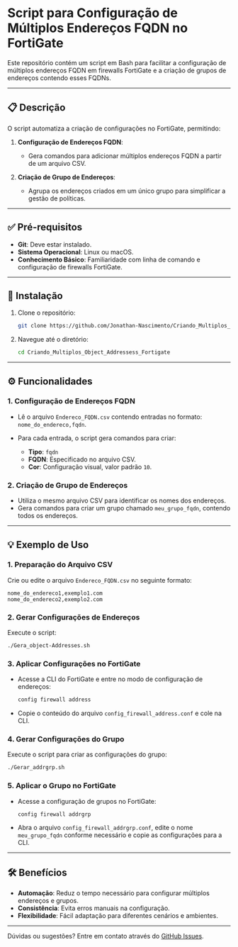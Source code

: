 # Script para Configuração de Múltiplos Endereços FQDN no FortiGate

Este repositório contém um script em Bash para facilitar a configuração de múltiplos endereços FQDN em firewalls FortiGate e a criação de grupos de endereços contendo esses FQDNs.

---

## 📋 Descrição

O script automatiza a criação de configurações no FortiGate, permitindo:

1. **Configuração de Endereços FQDN**: 
   - Gera comandos para adicionar múltiplos endereços FQDN a partir de um arquivo CSV.
   
2. **Criação de Grupo de Endereços**:
   - Agrupa os endereços criados em um único grupo para simplificar a gestão de políticas.

---

## ✅ Pré-requisitos

- **Git**: Deve estar instalado.
- **Sistema Operacional**: Linux ou macOS.
- **Conhecimento Básico**: Familiaridade com linha de comando e configuração de firewalls FortiGate.

---

## 🚀 Instalação

1. Clone o repositório:

   ```bash
   git clone https://github.com/Jonathan-Nascimento/Criando_Multiplos_Object_Addressess_Fortigate.git
   ```

2. Navegue até o diretório:

   ```bash
   cd Criando_Multiplos_Object_Addressess_Fortigate
   ```

---

## ⚙️ Funcionalidades

### 1. **Configuração de Endereços FQDN**
- Lê o arquivo `Endereco_FQDN.csv` contendo entradas no formato:  
  `nome_do_endereco,fqdn`.

- Para cada entrada, o script gera comandos para criar:
  - **Tipo**: `fqdn`
  - **FQDN**: Especificado no arquivo CSV.
  - **Cor**: Configuração visual, valor padrão `10`.

### 2. **Criação de Grupo de Endereços**
- Utiliza o mesmo arquivo CSV para identificar os nomes dos endereços.
- Gera comandos para criar um grupo chamado `meu_grupo_fqdn`, contendo todos os endereços.

---

## 💡 Exemplo de Uso

### 1. Preparação do Arquivo CSV
Crie ou edite o arquivo `Endereco_FQDN.csv` no seguinte formato:

```csv
nome_do_endereco1,exemplo1.com
nome_do_endereco2,exemplo2.com
```

### 2. Gerar Configurações de Endereços
Execute o script:

```bash
./Gera_object-Addresses.sh
```

### 3. Aplicar Configurações no FortiGate
- Acesse a CLI do FortiGate e entre no modo de configuração de endereços:
  ```bash
  config firewall address
  ```
- Copie o conteúdo do arquivo `config_firewall_address.conf` e cole na CLI.

### 4. Gerar Configurações do Grupo
Execute o script para criar as configurações do grupo:

```bash
./Gerar_addrgrp.sh
```

### 5. Aplicar o Grupo no FortiGate
- Acesse a configuração de grupos no FortiGate:
  ```bash
  config firewall addrgrp
  ```
- Abra o arquivo `config_firewall_addrgrp.conf`, edite o nome `meu_grupo_fqdn` conforme necessário e copie as configurações para a CLI.

---

## 🛠️ Benefícios

- **Automação**: Reduz o tempo necessário para configurar múltiplos endereços e grupos.
- **Consistência**: Evita erros manuais na configuração.
- **Flexibilidade**: Fácil adaptação para diferentes cenários e ambientes.

---

Dúvidas ou sugestões? Entre em contato através do [GitHub Issues](https://github.com/Jonathan-Nascimento/Criando_Multiplos_Object_Addressess_Fortigate/issues).

